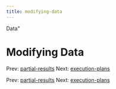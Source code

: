 ```yaml
---
title: modifying-data
---
```


Data"

# Modifying Data

Prev: [partial-results](partial-results.md) Next:
[execution-plans](execution-plans.md)

Prev: [partial-results](partial-results.md) Next:
[execution-plans](execution-plans.md)
